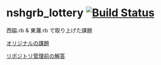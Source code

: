 nshgrb_lottery  [![Build Status](https://travis-ci.org/springaki/nshgrb_lottery.png)](https://travis-ci.org/springaki/nshgrb_lottery)
==============

西脇.rb & 東灘.rb で取り上げた課題

[オリジナルの課題](https://gist.github.com/JunichiIto/5427712)


[リポジトリ管理前の解答](https://gist.github.com/springaki/5432350)
